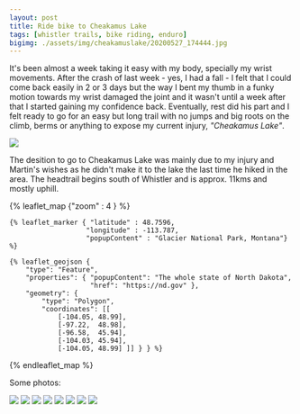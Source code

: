 ```yaml
---
layout: post
title: Ride bike to Cheakamus Lake
tags: [whistler trails, bike riding, enduro]
bigimg: ./assets/img/cheakamuslake/20200527_174444.jpg
---
```

It's been almost a week taking it easy with my body, specially my wrist movements. After the crash of last week - yes, I had a fall - I felt that I could come back easily in 2 or 3 days but the way I bent my thumb in a funky motion towards my wrist damaged the joint and it wasn't until a week after that I started gaining my confidence back. 
Eventually, rest did his part and I felt ready to go for an easy but long trail with no jumps and big roots on the climb, berms or anything to expose my current injury, _"Cheakamus Lake"_.

<img src="{{site.baseurl}}/assets/img/cheakamuslake/cheakamustrail.jpg" />


The desition to go to Cheakamus Lake was mainly due to my injury and Martin's wishes as he didn't make it to the lake the last time he hiked in the area. 
The headtrail begins south of Whistler and is approx. 11kms and mostly uphill.


{% leaflet_map {"zoom" : 4 } %}

    {% leaflet_marker { "latitude" : 48.7596,
                       "longitude" : -113.787,
                       "popupContent" : "Glacier National Park, Montana"} %}

    {% leaflet_geojson {
        "type": "Feature",
        "properties": { "popupContent": "The whole state of North Dakota",
                        "href": "https://nd.gov" },
        "geometry": {
            "type": "Polygon",
            "coordinates": [[
                [-104.05, 48.99],
                [-97.22,  48.98],
                [-96.58,  45.94],
                [-104.03, 45.94],
                [-104.05, 48.99] ]] } } %}

{% endleaflet_map %}




Some photos:


<img src="{{site.baseurl}}/assets/img/cheakamuslake/bigtrees.jpg" />

<img src="{{site.baseurl}}/assets/img/cheakamuslake/pastito.jpg" />
<img src="{{site.baseurl}}/assets/img/cheakamuslake/" />
<img src="{{site.baseurl}}/assets/img/cheakamuslake/" />
<img src="{{site.baseurl}}/assets/img/cheakamuslake/" />
<img src="{{site.baseurl}}/assets/img/cheakamuslake/" />
<img src="{{site.baseurl}}/assets/img/cheakamuslake/" />
<img src="{{site.baseurl}}/assets/img/cheakamuslake/" />